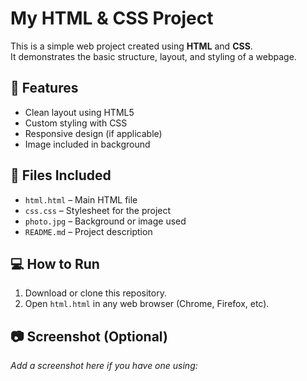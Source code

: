 # My HTML & CSS Project

This is a simple web project created using **HTML** and **CSS**.  
It demonstrates the basic structure, layout, and styling of a webpage.

## 🚀 Features
- Clean layout using HTML5
- Custom styling with CSS
- Responsive design (if applicable)
- Image included in background

## 📁 Files Included
- `html.html` – Main HTML file
- `css.css` – Stylesheet for the project
- `photo.jpg` – Background or image used
- `README.md` – Project description

## 💻 How to Run
1. Download or clone this repository.
2. Open `html.html` in any web browser (Chrome, Firefox, etc).

## 📷 Screenshot (Optional)
_Add a screenshot here if you have one using:_
